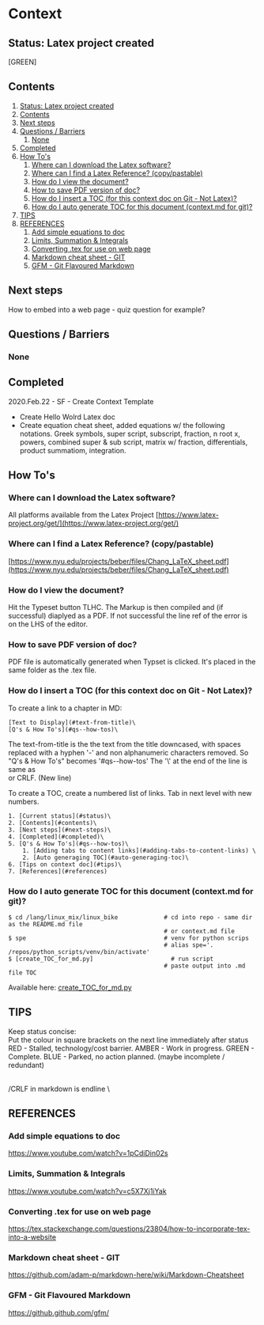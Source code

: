 # Context
## Status: Latex project created
[GREEN]

## Contents
1. [Status: Latex project created](#status-latex-project-created)
2. [Contents](#contents)
3. [Next steps](#next-steps)
4. [Questions / Barriers](#questions--barriers)
	1. [None](#none)
5. [Completed](#completed)
6. [How To's](#how-tos)
	1. [Where can I download the Latex software?](#where-can-i-download-the-latex-software)
	2. [Where can I find a Latex Reference? (copy/pastable)](#where-can-i-find-a-latex-reference-copypastable)
	3. [How do I view the document?](#how-do-i-view-the-document)
	4. [How to save PDF version of doc?](#how-to-save-pdf-version-of-doc)
	5. [How do I insert a TOC (for this context doc on Git - Not Latex)?](#how-do-i-insert-a-toc-for-this-context-doc-on-git--not-latex)
	6. [How do I auto generate TOC for this document (context.md for git)?](#how-do-i-auto-generate-toc-for-this-document-contextmd-for-git)
7. [TIPS](#tips)
8. [REFERENCES](#references)
	1. [Add simple equations to doc](#add-simple-equations-to-doc)
	2. [Limits, Summation & Integrals](#limits-summation--integrals)
	3. [Converting .tex for use on web page](#converting-tex-for-use-on-web-page)
	4. [Markdown cheat sheet - GIT](#markdown-cheat-sheet--git)
	5. [GFM - Git Flavoured Markdown](#gfm--git-flavoured-markdown)


## Next steps
How to embed into a web page - quiz question for example?

## Questions / Barriers
### None


## Completed
2020.Feb.22 - SF - Create Context Template
 - Create Hello Wolrd Latex doc
 - Create equation cheat sheet, added equations w/ the following notations.
Greek symbols, super script, subscript, fraction, n root x, powers, combined super & sub script, matrix w/ fraction,
differentials, product summatiom, integration.


## How To's
### Where can I download the Latex software?
All platforms available from the Latex Project
[https://www.latex-project.org/get/](https://www.latex-project.org/get/)

### Where can I find a Latex Reference? (copy/pastable)
[https://www.nyu.edu/projects/beber/files/Chang_LaTeX_sheet.pdf](https://www.nyu.edu/projects/beber/files/Chang_LaTeX_sheet.pdf)  

### How do I view the document?
Hit the Typeset button TLHC. The Markup is then compiled and (if successful) diaplyed as a PDF.
If not successful the line ref of the error is on the LHS of the editor.

### How to save PDF version of doc?
PDF file is automatically generated when Typset is clicked. It's placed in the same folder as the .tex file.




### How do I insert a TOC (for this context doc on Git - Not Latex)?
To create a link to a chapter in MD:
```
[Text to Display](#text-from-title)\
[Q's & How To's](#qs--how-tos)\
```

The text-from-title is the the text from the title downcased, with spaces replaced with a hyphen '-' and non alphanumeric characters removed. So "Q's & How To's" becomes '#qs--how-tos'
The '\\' at the end of the line is same as <br> or CRLF. (New line)

To create a TOC, create a numbered list of links. Tab in next level with new numbers.
```
1. [Current status](#status)\
2. [Contents](#contents)\
3. [Next steps](#next-steps)\
4. [Completed](#completed)\
5. [Q's & How To's](#qs--how-tos)\
    1. [Adding tabs to content links](#adding-tabs-to-content-links) \
    2. [Auto generaging TOC](#auto-generaging-toc)\
6. [Tips on context doc](#tips)\
7. [References](#references)
```

### How do I auto generate TOC for this document (context.md for git)?
```
$ cd /lang/linux_mix/linux_bike             # cd into repo - same dir as the README.md file
                                            # or context.md file
$ spe                                       # venv for python scrips
                                            # alias spe='. /repos/python_scripts/venv/bin/activate'   
$ [create_TOC_for_md.py]                      # run script
                                            # paste output into .md file TOC
```
Available here: [create_TOC_for_md.py](https://github.com/UnacceptableBehaviour/python_scripts/blob/master/create_TOC_for_md.py)  


## TIPS
Keep status concise:  
Put the colour in square brackets on the next line immediately after status  
RED   - Stalled, technology/cost barrier.
AMBER - Work in progress.
GREEN - Complete.
BLUE  - Parked, no action planned. (maybe incomplete / redundant)

<br>/CRLF in markdown is endline \\


## REFERENCES
### Add simple equations to doc
https://www.youtube.com/watch?v=1pCdiDin02s

### Limits, Summation & Integrals
https://www.youtube.com/watch?v=c5X7Xj1iYak

### Converting .tex for use on web page
https://tex.stackexchange.com/questions/23804/how-to-incorporate-tex-into-a-website

### Markdown cheat sheet - GIT
https://github.com/adam-p/markdown-here/wiki/Markdown-Cheatsheet

### GFM - Git Flavoured Markdown
https://github.github.com/gfm/
